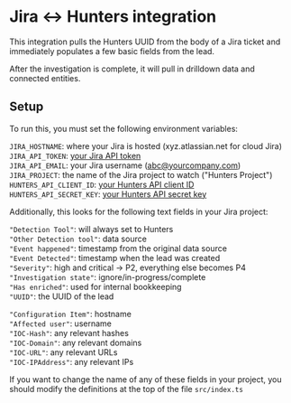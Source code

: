 # Jira <-> Hunters integration

This integration pulls the Hunters UUID from the body of a Jira ticket and immediately populates
a few basic fields from the lead.

After the investigation is complete, it will pull in drilldown data and connected entities.

## Setup

To run this, you must set the following environment variables:

`JIRA_HOSTNAME`: where your Jira is hosted (xyz.atlassian.net for cloud Jira)  
`JIRA_API_TOKEN`: [your Jira API token](https://support.atlassian.com/atlassian-account/docs/manage-api-tokens-for-your-atlassian-account/)  
`JIRA_API_EMAIL`: your Jira username (abc@yourcompany.com)  
`JIRA_PROJECT`: the name of the Jira project to watch ("Hunters Project")  
`HUNTERS_API_CLIENT_ID`: [your Hunters API client ID](https://api-docs.hunters.ai/docs/api-ref/ZG9jOjExMDcyMQ-api-token-management)  
`HUNTERS_API_SECRET_KEY`: [your Hunters API secret key](https://api-docs.hunters.ai/docs/api-ref/ZG9jOjExMDcyMQ-api-token-management)

Additionally, this looks for the following text fields in your Jira project:

`"Detection Tool"`: will always set to Hunters  
`"Other Detection tool"`: data source  
`"Event happened"`: timestamp from the original data source  
`"Event Detected"`: timestamp when the lead was created  
`"Severity"`: high and critical -> P2, everything else becomes P4  
`"Investigation state"`: ignore/in-progress/complete  
`"Has enriched"`: used for internal bookkeeping  
`"UUID"`: the UUID of the lead

`"Configuration Item"`: hostname  
`"Affected user"`: username  
`"IOC-Hash"`: any relevant hashes  
`"IOC-Domain"`: any relevant domains  
`"IOC-URL"`: any relevant URLs  
`"IOC-IPAddress"`: any relevant IPs

If you want to change the name of any of these fields in your project, you should modify the definitions at the top of the file `src/index.ts`
